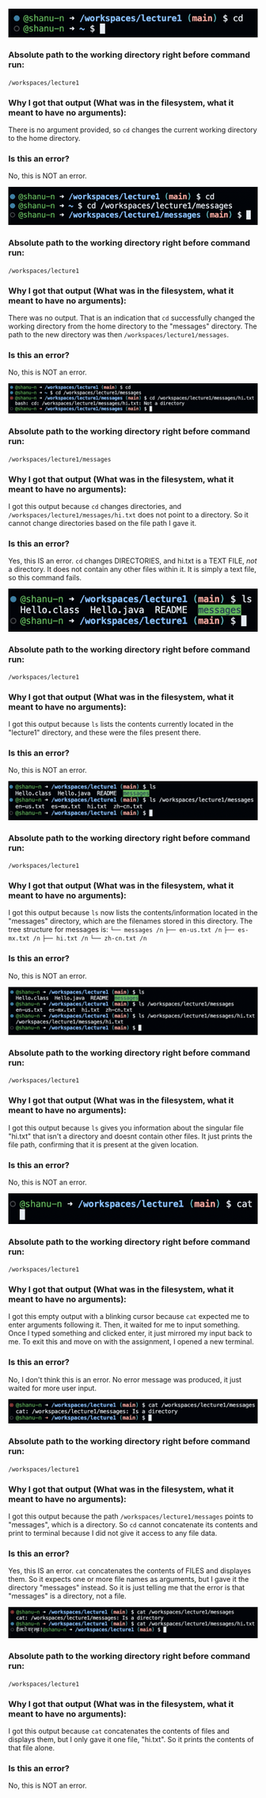 ![Image](cdnoarg.png)
### Absolute path to the working directory right before command run: 
`/workspaces/lecture1`
### Why I got that output (What was in the filesystem, what it meant to have no arguments): 
There is no argument provided, so `cd` changes the current working directory to the home directory.
### Is this an error?
No, this is NOT an error.

![Image](cd2.png)
### Absolute path to the working directory right before command run: 
`/workspaces/lecture1`
### Why I got that output (What was in the filesystem, what it meant to have no arguments): 
There was no output. That is an indication that `cd` successfully changed the working directory from the home directory to the "messages" directory. The path to the new directory was then `/workspaces/lecture1/messages`.
### Is this an error?
No, this is NOT an error.

![Image](cd3.png)
### Absolute path to the working directory right before command run: 
`/workspaces/lecture1/messages`
### Why I got that output (What was in the filesystem, what it meant to have no arguments): 
I got this output because `cd` changes directories, and `/workspaces/lecture1/messages/hi.txt` does not point to a directory. So it cannot change directories based on the file path I gave it.
### Is this an error?
Yes, this IS an error. `cd` changes DIRECTORIES, and hi.txt is a TEXT FILE, *not* a directory. It does not contain any other files within it. It is simply a text file, so this command fails.

![Image](ls1.png)
### Absolute path to the working directory right before command run: 
`/workspaces/lecture1`
### Why I got that output (What was in the filesystem, what it meant to have no arguments): 
I got this output because `ls` lists the contents currently located in the "lecture1" directory, and these were the files present there.
### Is this an error?
No, this is NOT an error.

![Image](ls2.png)
### Absolute path to the working directory right before command run: 
`/workspaces/lecture1`
### Why I got that output (What was in the filesystem, what it meant to have no arguments): 
I got this output because `ls` now lists the contents/information located in the "messages" directory, which are the filenames stored in this directory. The tree structure for messages is:
`└── messages /n`
    `├── en-us.txt /n`
    `├── es-mx.txt /n`
    `├── hi.txt /n`
    `└── zh-cn.txt /n`
### Is this an error?
No, this is NOT an error.
    
![Image](ls3.png)
### Absolute path to the working directory right before command run: 
`/workspaces/lecture1`
### Why I got that output (What was in the filesystem, what it meant to have no arguments): 
I got this output because `ls` gives you information about the singular file "hi.txt" that isn't a directory and doesnt contain other files. It just prints the file path, confirming that it is present at the given location.
### Is this an error?
No, this is NOT an error.

![Image](cat1.png)
### Absolute path to the working directory right before command run: 
`/workspaces/lecture1`
### Why I got that output (What was in the filesystem, what it meant to have no arguments): 
I got this empty output with a blinking cursor because `cat` expected me to enter arguments following it. Then, it waited for me to input something. Once I typed something and clicked enter, it just mirrored my input back to me. To exit this and move on with the assignment, I opened a new terminal.
### Is this an error?
No, I don't think this is an error. No error message was produced, it just waited for more user input.

![Image](cat2.png)
### Absolute path to the working directory right before command run: 
`/workspaces/lecture1`
### Why I got that output (What was in the filesystem, what it meant to have no arguments): 
I got this output because the path `/workspaces/lecture1/messages` points to "messages", which is a directory. So `cd` cannot concatenate its contents and print to terminal because I did not give it access to any file data.
### Is this an error?
Yes, this IS an error. `cat` concatenates the contents of FILES and displayes them. So it expects one or more file names as arguments, but I gave it the directory "messages" instead. So it is just telling me that the error is that "messages" is a directory, not a file.

![Image](cat3.png)
### Absolute path to the working directory right before command run: 
`/workspaces/lecture1`
### Why I got that output (What was in the filesystem, what it meant to have no arguments): 
I got this output because `cat` concatenates the contents of files and displays them, but I only gave it one file, "hi.txt". So it prints the contents of that file alone.
### Is this an error?
No, this is NOT an error.

  
